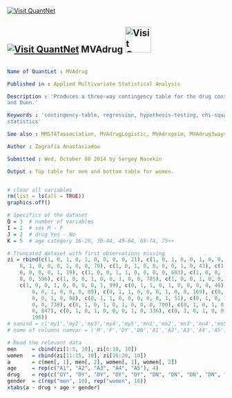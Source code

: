 
[<img src="https://github.com/QuantLet/Styleguide-and-Validation-procedure/blob/master/pictures/banner.png" alt="Visit QuantNet">](http://quantlet.de/index.php?p=info)

## [<img src="https://github.com/QuantLet/Styleguide-and-Validation-procedure/blob/master/pictures/qloqo.png" alt="Visit QuantNet">](http://quantlet.de/) **MVAdrug** [<img src="https://github.com/QuantLet/Styleguide-and-Validation-procedure/blob/master/pictures/QN2.png" width="60" alt="Visit QuantNet 2.0">](http://quantlet.de/d3/ia)

```yaml

Name of QuantLet : MVAdrug

Published in : Applied Multivariate Statistical Analysis

Description : 'Produces a three-way contingency table for the drug consumption data from Everitt
and Dunn.'

Keywords : 'contingency-table, regression, hypothesis-testing, chi-square, test, chi-square test,
statistics'

See also : MMSTATassociation, MVAdrugLogistic, MVAdrugsim, MVAdrug3waysTab

Author : Zografia Anastasiadou

Submitted : Wed, October 08 2014 by Sergey Nasekin

Output : Top table for men and bottom table for women.

```


```r

# clear all variables
rm(list = ls(all = TRUE))
graphics.off()

# Specifics of the dataset
Q = 3  # number of variables
I = 2  # sex M - F
J = 2  # drug Yes - No
K = 5  # age category 16-29, 30-44, 45-64, 65-74, 75++

# Truncated dataset with first observations missing
zi = rbind(c(1, 0, 1, 0, 1, 0, 0, 0, 0, 21), c(1, 0, 1, 0, 0, 1, 0, 0, 0, 32), c(1, 
    0, 1, 0, 0, 0, 1, 0, 0, 70), c(1, 0, 1, 0, 0, 0, 0, 1, 0, 43), c(1, 0, 1, 0, 
    0, 0, 0, 0, 1, 19), c(1, 0, 0, 1, 1, 0, 0, 0, 0, 683), c(1, 0, 0, 1, 0, 1, 0, 
    0, 0, 596), c(1, 0, 0, 1, 0, 0, 1, 0, 0, 705), c(1, 0, 0, 1, 0, 0, 0, 1, 0, 295), 
    c(1, 0, 0, 1, 0, 0, 0, 0, 1, 99), c(0, 1, 1, 0, 1, 0, 0, 0, 0, 46), c(0, 1, 1, 
        0, 0, 1, 0, 0, 0, 89), c(0, 1, 1, 0, 0, 0, 1, 0, 0, 169), c(0, 1, 1, 0, 0, 
        0, 0, 1, 0, 98), c(0, 1, 1, 0, 0, 0, 0, 0, 1, 51), c(0, 1, 0, 1, 1, 0, 0, 
        0, 0, 738), c(0, 1, 0, 1, 0, 1, 0, 0, 0, 700), c(0, 1, 0, 1, 0, 0, 1, 0, 
        0, 847), c(0, 1, 0, 1, 0, 0, 0, 1, 0, 336), c(0, 1, 0, 1, 0, 0, 0, 0, 1, 
        196))
# namind = c('my1','my2','my3','my4','my5','mn1','mn2','mn3','mn4','mn5','fy1','fy2','fy3','fy4','fy5','fn1','fn2','fn3','fn4','fn5')
# name of columns namvar = ('M','F','DY','DN','A1','A2','A3','A4','A5') 

# Read the relevant data
men     = cbind(zi[1:5, 10], zi[6:10, 10])
women   = cbind(zi[11:15, 10], zi[16:20, 10])
a       = c(men[, 1], men[, 2], women[, 1], women[, 2])
age     = rep(c("A1", "A2", "A3", "A4", "A5"), 4)
drug    = rep(c("DY", "DY", "DY", "DY", "DY", "DN", "DN", "DN", "DN", "DN"), 2)
gender  = c(rep("men", 10), rep("women", 10))
xtabs(a ~ drug + age + gender)

```
